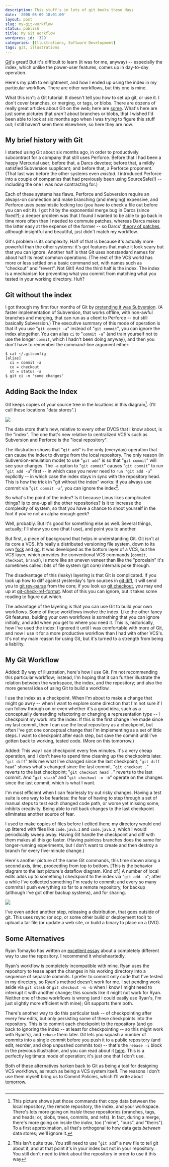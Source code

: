 ```yaml
---
description: This stuff's in lots of git books these days
date: '2008-05-09 18:01:00'
layout: post
slug: my-git-workflow
status: publish
title: My Git Workflow
wordpress_id: '329'
categories: [Illustrations, Software Development]
tags: git, illustrations
---
```


[Git](http://git.or.cz/)'s great!  But it's difficult to learn (it was for me, anyway) -- especially the index, which unlike the power-user features, comes up in day-to-day operation.

Here's my path to enlightment, and how I ended up using the index in my particular workflow.  There are other workflows, but this one is mine.

<!-- more -->

What this isn't: a Git tutorial.  It doesn't tell you how to set up git, or use it. I don't cover branches, or merging, or tags, or blobs.  There are dozens of really great articles about Git on the web; here are [some](http://del.icio.us/osteele/git).  What's here are just some pictures that _aren't_ about branches or blobs, that I wished I'd been able to look at six months ago when I was trying to figure this stuff out; I still haven't seen them elsewhere, so here they are now.

## My brief history with Git

I started using Git about six months ago, in order to productively subcontract for a company that still uses Perforce.  Before that I had been a happy Mercurial user; before that, a Darcs devotee; before that, a mildly satisfied Subversion supplicant; and before that, a Perforce proponent.  (That last was before the other systems even _existed_.  I introduced Perforce into a couple of companies that had previously been using SourceSafe(!) -- including the one I was now contracting for.)

Each of these systems has flaws. Perforce and Subversion require an always-on connection and make branching (and merging) expensive, and Perforce uses pessimistic locking too (you have to check a file out before you can edit it).  I got hit by the exponential merge bug in Darcs (since fixed?); a deeper problem was that I found I wanted to be able to go back in time more often than I needed to commute patches, whereas Darcs makes the latter easy at the expense of the former -- so Darcs' [theory of patches](http://darcs.net/manual/node8.html#Patch), although insightful and beautiful, just didn't match my workflow.

Git's problem is its complexity.  Half of that is because it's actually more powerful than the other systems: it's got features that make it look scary but that you can ignore.  Another half is that Git uses nonstandard names for about half its most common operations.  (The rest of the VCS world has more or less settled on a basic command set, with names such as "checkout" and "revert".  Not Git!)  And the third half is the index.  The index is a mechanism for preventing what you commit from matching what you tested in your working directory.  Huh?

## Git without the index

I got through my first four months of Git by [pretending it was Subversion](http://git.or.cz/course/svn.html). (A faster implementation of Subversion, that works offline, with non-awful branches and merging, that can run as a client to Perforce -- but still basically Subversion.)  The executive summary of this mode of operation is that if you use "`git commit -a`" instead of "`git commit`", you can ignore the index altogether.  You can alias `ci` to "`commit -a`" (and train yourself not to use the longer `commit`, which I hadn't been doing anyway), and then you don't have to remember the command-line argument either:

    $ cat ~/.gitconfig
    [alias]
      ci = commit -a
      co = checkout
      st = status -a
    $ git ci -m 'some changes'

## Adding Back the Index

Git keeps copies of your source tree in the locations in this diagram[^1].  (I'll call these locations "data stores".)

![](http://images.osteele.com/2008/git-transport.png)

The data store that's new, relative to every other DVCS that I know about, is the "index".  The one that's new relative to centralized VCS's such as Subversion and Perforce is the "local repository".

The illustration shows that "`git add`" is the only (everyday) operation that can cause the index to diverge from the local repository.  The only reason (in Subversion-emulation mode) to use "`git add`" is so that "`git commit`" will see your changes.  The `-a` option to "`git commit`" causes "`git commit`" to run "`git add -u`" first -- in which case you never need to `run "git add -u`" explicitly -- in which case the index stays in sync with the repository head.  This is how the trick in "git without the index" works: if you always use commit via "`git commit -a`", you can ignore the index[^2].

So what's the point of the index?  Is it because Linus likes complicated things?  Is to one-up all the other repositories?  Is it to increase the complexity of system, so that you have a chance to shoot yourself in the foot if you're not an alpha enough geek?

Well, probably.  But it's good for something else as well.  Several things, actually; I'll show you one (that I use), and point you to another.

But first, a piece of background that helps in understanding Git.  Git isn't at its core a VCS.  It's really a distributed versioning file system, down to its own [fsck](http://www.kernel.org/pub/software/scm/git/docs/git-fsck.html) and [gc](http://www.kernel.org/pub/software/scm/git/docs/git-gc.html).  It was developed as the bottom layer of a VCS, but the VCS  layer, which provides the conventional VCS commands (`commit`, `checkout`, `branch`), is more like an uneven veneer than like the "porcelain" it's sometimes called: bits of file system (git core) internals poke through.

The disadvantage of this (leaky) layering is that Git is complicated.  If you look up how to diff against yesterday's 1pm sources in [git diff](http://www.kernel.org/pub/software/scm/git/docs/git-diff.html), it will send you to [git rev-parse](http://www.kernel.org/pub/software/scm/git/docs/git-rev-parse.html) from the core; if you look up [git checkout](http://www.kernel.org/pub/software/scm/git/docs/git-checkout.html), you may end up at [git-check-ref-format](http://www.kernel.org/pub/software/scm/git/docs/git-check-ref-format.html).  Most of this you can ignore, but it takes some reading to figure out which.

The advantage of the layering is that you can use Git to build your own workflows.  Some of these workflows involve the index.  Like the other fancy Git features, bulding your own workflows is something that you can ignore initially, and add when you get to where you need it.  This is, historically, how I've used the index: I ignored it until I was comfortable with more of Git, and now I use it for a more productive workflow than I had with other VCS's.  It's not my main reason for using Git, but it's turned to a strength from being a liability.

## My Git Workflow

Added: By way of illustration, here's how I use Git.  I'm not recommending this particular workflow; instead, I'm hoping that it can further illustrate the relation between the workspace, the index, and the repository; and also the more general idea of using Git to build a workflow.

I use the index as a checkpoint.  When I'm about to make a change that might go awry -- when I want to explore some direction that I'm not sure if I can follow through on or even whether it's a good idea, such as a conceptually demanding refactoring or changing a representation type -- I checkpoint my work into the index.  If this is the first change I've made since my last commit, then I can use the local repository as a checkpoint, but often I've got one conceptual change that I'm implementing as a set of little steps. I want to checkpoint after each step, but save the commit until I've gotten back to working, tested code.  (More on this tomorrow.)

Added: This way I can checkpoint every few minutes.  It's a very cheap operation, and I don't have to spend time cleaning up the checkpoints later.  "`git diff`" tells me what I've changed since the last checkpoint; "`git diff head`" shows what's changed since the last commit.  "`git checkout .`" reverts to the last checkpoint; "`git checkout head .`" reverts to the last commit.  And "`git stash`" and "`git checkout -m -b`" operate on the changes since the last commit, which is what I want.

I'm most efficient when I can fearlessly try out risky changes.  Having a test suite is one way to be fearless: the fear of having to step through a set of manual steps to test each changed code path, or worse yet missing some, inhibits creativity.  Being able to roll back changes to the last checkpoint eliminates another source of fear.

I used to make copies of files before I edited them; my directory would end up littered with files like `code.java.1` and `code.java.2`, which I would periodically sweep away.  Having Git handle the checkpoint and diff with them makes all this go faster.  (Having painless branches does the same for longer-running experiments, but I don't want to create and then destroy a branch for every five-minute change.)

Here's another picture of the same Git commands, this time shown along a second axis, time, proceeding from top to bottom. [This is the behavior diagram to the last picture's dataflow diagram.  Kind of.]  A number of local edits adds up to something I checkpoint to the index via "`git add -u`"; after a while I've collected something I'm ready to commit; and every so many commits I push everything so far to a remote repository, for backup (although I've got other backup systems), and for sharing.

![](http://images.osteele.com/2008/git-workflow.png)

I've even added another step, releasing a distribution, that goes outside of git.  This uses rsync (or scp, or some other build or deployment tool) to upload a tar file (or update a web site, or build a binary to place on a DVD).

## Some Alternatives

Ryan Tomayko has written an [excellent essay](http://tomayko.com/writings/the-thing-about-git) about a completely different way to use the repository.  I recommend it wholeheartedly.

Ryan's workflow is completely incompatible with mine.  Ryan uses the repository to tease apart the changes in his working directory into a sequence of separate commits.  I prefer to commit only code that I've tested in my directory, so Ryan's method doesn't work for me.  I set pending work aside via `git stash` or `git checkout -m -b` when I know I might need to interrupt it with another change; this sounds like it might not work for Ryan.  Neither one of these workflows is wrong (and I could easily use Ryan's, I'm just slightly more efficient with mine); Git supports them both.

There's another way to do this particular task -- of checkpointing after every few edits, but only persisting some of these checkpoints into the repository.  This is to commit each checkpoint to the repository (and go back to ignoring the index -- at least for checkpointing -- so this might work with Ryan's), and `rebase` them later.  Git lets you squash a number of commits into a single commit before you push it to a public repository (and edit, reorder, and drop unpushed commits too) -- that's the `rebase -i` block in the previous illustration, and you can read about it [here](http://blog.moertel.com/articles/2007/12/10/how-i-stopped-missing-darcs-and-started-loving-git).  This is a perfectly legitimate mode of operation; it's just one that I don't use.

Both of these alternatives harken back to Git as being a tool for designing VCS workflows, as much as being a VCS system itself.  The reasons I don't use them myself bring us to Commit Policies, which I'll write about [tomorrow](/archives/2008/05/commit-policies).

---

[^1]: This picture shows just those commands that copy data between the local repository, the remote repository, the index, and your workspace.  There's lots more going on _inside_ these repositories (branches, tags, and heads; or, blobs, trees, commits, and refs).  In fact, during a merge, there's more going on inside the _index_, too ("mine", "ours", and "theirs").  To a first approximation, all that's orthogonal to how data gets _between_ data stores; we'll ignore it.

[^2]: This isn't quite true.  You still need to use "`git add`" a new file to tell git about it, and at that point it's in your index but not in your repository.  You still don't need to _think_ about the repository in order to use it this way


